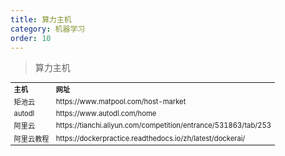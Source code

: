 ```yaml
---
title: 算力主机
category: 机器学习
order: 10
---
```


> 算力主机
<table width="1033" style="font-size: 0.8em;">
	<tbody>
		<tr>
			<td>
				<strong>
					主机
				</strong>
			</td>
			<td>
				<strong>
					网址
				</strong>
			</td>
		</tr>
		<tr>
			<td>
				矩池云
			</td>
			<td>
				https://www.matpool.com/host-market
			</td>
		</tr>
		<tr>
			<td>
				autodl
			</td>
			<td>
				https://www.autodl.com/home
			</td>
		</tr>
		<tr>
			<td>
				阿里云
			</td>
			<td>
				https://tianchi.aliyun.com/competition/entrance/531863/tab/253
			</td>
		</tr>
		<tr>
			<td>
				阿里云教程
			</td>
			<td>
				https://dockerpractice.readthedocs.io/zh/latest/dockerai/
			</td>
		</tr>
	</tbody>
</table>


